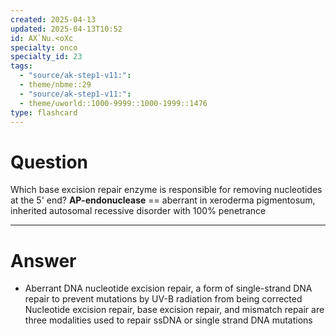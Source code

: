 ```yaml
---
created: 2025-04-13
updated: 2025-04-13T10:52
id: AX`Nu.<oXc
specialty: onco
specialty_id: 23
tags:
  - "source/ak-step1-v11:": 
  - theme/nbme::29
  - "source/ak-step1-v11:": 
  - theme/uworld::1000-9999::1000-1999::1476
type: flashcard
---
```


# Question
Which base excision repair enzyme is responsible for removing nucleotides at the 5' end?   **AP-endonuclease** == aberrant in xeroderma pigmentosum, inherited autosomal recessive disorder with 100% penetrance

---

# Answer
- Aberrant DNA nucleotide excision repair, a form of single-strand DNA repair to prevent mutations by UV-B radiation from being corrected   Nucleotide excision repair, base excision repair, and mismatch repair are three modalities used to repair ssDNA or single strand DNA mutations